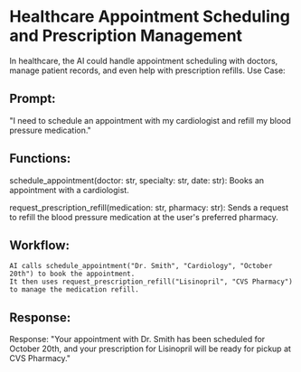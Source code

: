 # Healthcare Appointment Scheduling and Prescription Management

In healthcare, the AI could handle appointment scheduling with doctors, manage patient records, and even help with prescription refills.
Use Case:

## Prompt:

"I need to schedule an appointment with my cardiologist and refill my blood pressure medication."

## Functions:

schedule_appointment(doctor: str, specialty: str, date: str): Books an appointment with a cardiologist.

request_prescription_refill(medication: str, pharmacy: str): Sends a request to refill the blood pressure medication at the user's preferred pharmacy.

## Workflow:

    AI calls schedule_appointment("Dr. Smith", "Cardiology", "October 20th") to book the appointment.
    It then uses request_prescription_refill("Lisinopril", "CVS Pharmacy") to manage the medication refill.

## Response:

Response: "Your appointment with Dr. Smith has been scheduled for October 20th, and your prescription for Lisinopril will be ready for pickup at CVS Pharmacy."